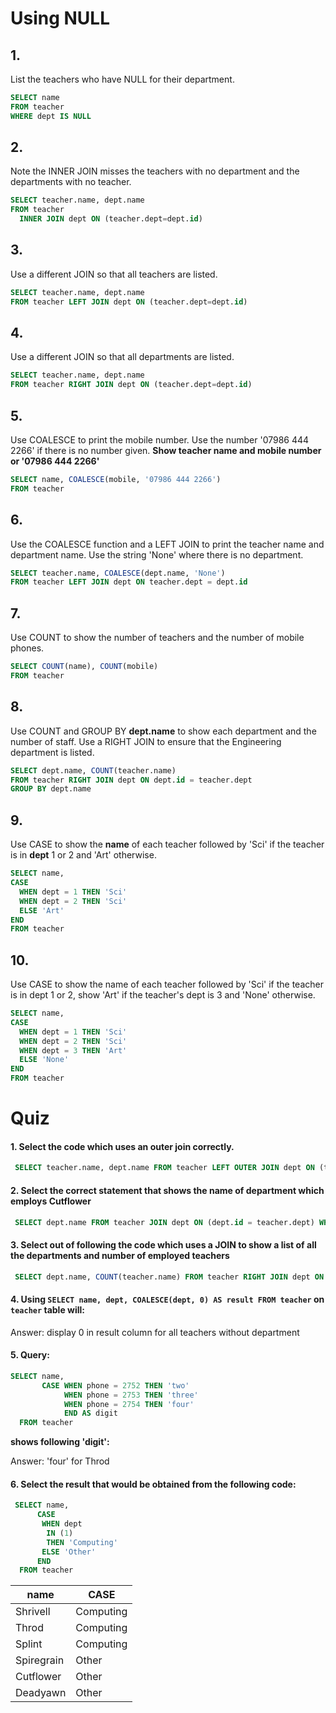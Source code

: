 # Using NULL

## 1.
List the teachers who have NULL for their department.
```SQL
SELECT name
FROM teacher
WHERE dept IS NULL
```

## 2.
Note the INNER JOIN misses the teachers with no department and the departments with no teacher.
```SQL
SELECT teacher.name, dept.name
FROM teacher
  INNER JOIN dept ON (teacher.dept=dept.id)
```

## 3.
Use a different JOIN so that all teachers are listed.
```SQL
SELECT teacher.name, dept.name
FROM teacher LEFT JOIN dept ON (teacher.dept=dept.id)
```

## 4.
Use a different JOIN so that all departments are listed.
```SQL
SELECT teacher.name, dept.name
FROM teacher RIGHT JOIN dept ON (teacher.dept=dept.id)
```

## 5.
Use COALESCE to print the mobile number. Use the number '07986 444 2266' if there is no number given. **Show teacher name and mobile number or '07986 444 2266'**
```SQL
SELECT name, COALESCE(mobile, '07986 444 2266')
FROM teacher
```

## 6.
Use the COALESCE function and a LEFT JOIN to print the teacher name and department name. Use the string 'None' where there is no department.
```SQL
SELECT teacher.name, COALESCE(dept.name, 'None')
FROM teacher LEFT JOIN dept ON teacher.dept = dept.id
```

## 7.
Use COUNT to show the number of teachers and the number of mobile phones.
```SQL
SELECT COUNT(name), COUNT(mobile)
FROM teacher
```

## 8.
Use COUNT and GROUP BY **dept.name** to show each department and the number of staff. Use a RIGHT JOIN to ensure that the Engineering department is listed.
```SQL
SELECT dept.name, COUNT(teacher.name)
FROM teacher RIGHT JOIN dept ON dept.id = teacher.dept
GROUP BY dept.name
```

## 9.
Use CASE to show the **name** of each teacher followed by 'Sci' if the teacher is in **dept** 1 or 2 and 'Art' otherwise.
```SQL
SELECT name,
CASE
  WHEN dept = 1 THEN 'Sci'
  WHEN dept = 2 THEN 'Sci'
  ELSE 'Art'
END
FROM teacher
```

## 10.
Use CASE to show the name of each teacher followed by 'Sci' if the teacher is in dept 1 or 2, show 'Art' if the teacher's dept is 3 and 'None' otherwise.
```SQL
SELECT name,
CASE
  WHEN dept = 1 THEN 'Sci'
  WHEN dept = 2 THEN 'Sci'
  WHEN dept = 3 THEN 'Art'
  ELSE 'None'
END
FROM teacher
```

# Quiz

#### 1. Select the code which uses an outer join correctly.

```SQL
 SELECT teacher.name, dept.name FROM teacher LEFT OUTER JOIN dept ON (teacher.dept = dept.id)
```

#### 2. Select the correct statement that shows the name of department which employs Cutflower

```SQL
 SELECT dept.name FROM teacher JOIN dept ON (dept.id = teacher.dept) WHERE teacher.name = 'Cutflower'
```

#### 3. Select out of following the code which uses a JOIN to show a list of all the departments and number of employed teachers

```SQL
 SELECT dept.name, COUNT(teacher.name) FROM teacher RIGHT JOIN dept ON dept.id = teacher.dept GROUP BY dept.name
```

#### 4. Using `SELECT name, dept, COALESCE(dept, 0) AS result FROM teacher` on `teacher` table will:

Answer: display 0 in result column for all teachers without department

#### 5. Query:
```SQL
SELECT name,
       CASE WHEN phone = 2752 THEN 'two'
            WHEN phone = 2753 THEN 'three'
            WHEN phone = 2754 THEN 'four'
            END AS digit
  FROM teacher
```
**shows following 'digit':**

Answer: 'four' for Throd

#### 6. Select the result that would be obtained from the following code:
```SQL
 SELECT name, 
      CASE 
       WHEN dept 
        IN (1) 
        THEN 'Computing' 
       ELSE 'Other' 
      END 
  FROM teacher
```

name | CASE
---- | ----
Shrivell | Computing
Throd | Computing
Splint | Computing
Spiregrain | Other
Cutflower | Other
Deadyawn | Other